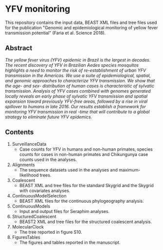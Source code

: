 # YFV monitoring

This repository contains the input data, BEAST XML files and tree files used for the publication "Genomic and epidemiological monitoring of yellow fever transmission potential" (Faria et al. Science 2018).

## Abstract

_The yellow fever virus (YFV) epidemic in Brazil is the largest in decades. The recent discovery of YFV in Brazilian Aedes species mosquitos highlights a need to monitor the risk of re-establishment of urban YFV transmission in the Americas. We use a suite of epidemiological, spatial, and genomic approaches to characterize YFV transmission. We show that the age- and sex- distribution of human cases is characteristic of sylvatic transmission. Analysis of YFV cases combined with genomes generated locally reveals an early phase of sylvatic YFV transmission and spatial expansion toward previously YFV-free areas, followed by a rise in viral spillover to humans in late 2016. Our results establish a framework for monitoring YFV transmission in real -time that will contribute to a global strategy to eliminate future YFV epidemics._

## Contents
1. SurveillanceData
	- Case counts for YFV in humans and non-human primates, species counts for cases in non-human primates and Chikungunya case counts used in the analyses.
2. Alignments
	- The sequence datasets used in the analyses and maximum-likelihood trees. 
3. Coalescent
	- BEAST XML and tree files for the standard Skygrid and the Skygrid with covariates analyses.
4. ContinuousModelSelection
	- BEAST XML files for the continuous phylogeography analysis.
5. ContinuousModels
	- Input and output files for Seraphim analyses.
6. StructuredCoalescent
	- BEAST2 XML and tree files for the structured coalescent analysis.
7. MolecularClock
	- The tree reported in figure S10. 
8. FiguresTables
	- The figures and tables reported in the manuscript. 

